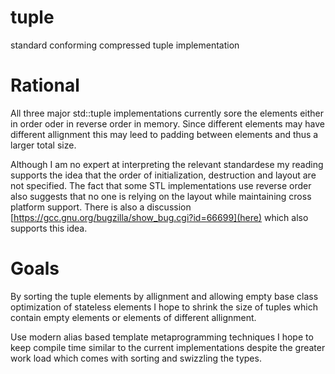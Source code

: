 # tuple
standard conforming compressed tuple implementation

# Rational
All three major std::tuple implementations currently sore the elements either in order oder in reverse order in memory. Since different elements may have different allignment this may leed to padding between elements and thus a larger total size. 

Although I am no expert at interpreting the relevant standardese my reading supports the idea that the order of initialization, destruction and layout are not specified. The fact that some STL implementations use reverse order also suggests that no one is relying on the layout while maintaining cross platform support. There is also a discussion [https://gcc.gnu.org/bugzilla/show_bug.cgi?id=66699](here) which also supports this idea.

# Goals
By sorting the tuple elements by allignment and allowing empty base class optimization of stateless elements I hope to shrink the size of tuples which contain empty elements or elements of different allignment. 

Use modern alias based template metaprogramming techniques I hope to keep compile time similar to the current implementations despite the greater work load which comes with sorting and swizzling the types.
